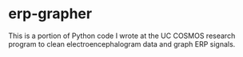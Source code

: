 # erp-grapher
This is a portion of Python code I wrote at the UC COSMOS research program to clean electroencephalogram data and graph ERP signals.

